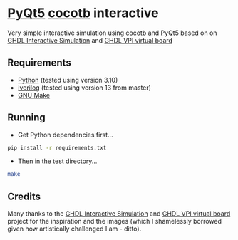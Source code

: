 # [PyQt5] [cocotb] interactive

Very simple interactive simulation using [cocotb] and [PyQt5] based on on [GHDL Interactive Simulation] and [GHDL VPI virtual board]

## Requirements
- [Python] (tested using version 3.10)
- [iverilog] (tested using version 13 from master)
- [GNU Make]

## Running
- Get Python dependencies first...
```bash
pip install -r requirements.txt
```
- Then in the test directory...
```bash
make
```

## Credits
Many thanks to the [GHDL Interactive Simulation] and [GHDL VPI virtual board] project for the inspiration and the images (which I shamelessly borrowed given how artistically challenged I am - ditto).

[GHDL Interactive Simulation]:  https://github.com/chuckb/ghdl-interactive-sim/blob/main/README.md
[GHDL VPI virtual board]:       https://gitlab.ensta-bretagne.fr/bollenth/ghdl-vpi-virtual-board
[GNU Make]:                     https://www.gnu.org/software/make/
[PyQt5]:                        https://pypi.org/project/PyQt5/
[Cocotb]:                       https://docs.cocotb.org/en/stable/
[Python]:                       https://www.python.org/downloads/
[iverilog]:                     https://steveicarus.github.io/iverilog/
[iverilog-src]:                 https://github.com/steveicarus/iverilog

